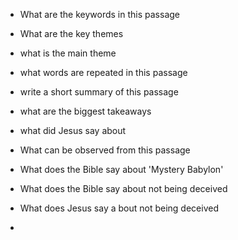 
- What are the keywords in this passage
- What are the key themes
- what is the main theme
- what words are repeated in this passage
- write a short summary of this passage
- what are the biggest takeaways
- what did Jesus say about 

- What can be observed from this passage
- What does the Bible say about 'Mystery Babylon'
- What does the Bible say about not being deceived
- What does Jesus say a bout not being deceived
- 
